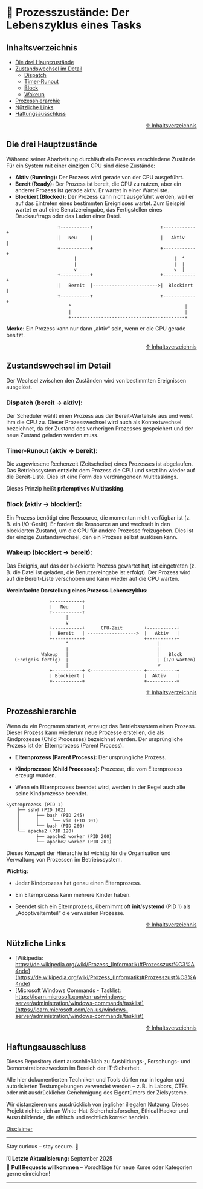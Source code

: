 # 🚦 Prozesszustände: Der Lebenszyklus eines Tasks

## Inhaltsverzeichnis
- [Die drei Hauptzustände](#die-drei-hauptzustände)
- [Zustandswechsel im Detail](#zustandswechsel-im-detail)
    - [Dispatch](#dispatch-bereit---aktiv)
    - [Timer-Runout](#timer-runout-aktiv---bereit)
    - [Block](#block-aktiv---blockiert)
    - [Wakeup](#wakeup-blockiert---bereit)
- [Prozesshierarchie](#prozesshierarchie)
- [Nützliche Links](#nützliche-links)
- [Haftungsausschluss](#haftungsausschluss)



<div align=right>

[↑ Inhaltsverzeichnis](#inhaltsverzeichnis)

</div>



## Die drei Hauptzustände
Während seiner Abarbeitung durchläuft ein Prozess verschiedene Zustände. Für ein System mit einer einzigen CPU sind diese Zustände:

* **Aktiv (Running):** Der Prozess wird gerade von der CPU ausgeführt.
* **Bereit (Ready):** Der Prozess ist bereit, die CPU zu nutzen, aber ein anderer Prozess ist gerade aktiv. Er wartet in einer Warteliste.
* **Blockiert (Blocked):** Der Prozess kann nicht ausgeführt werden, weil er auf das Eintreten eines bestimmten Ereignisses wartet. Zum Beispiel wartet er auf eine Benutzereingabe, das Fertigstellen eines Druckauftrags oder das Laden einer Datei.  

```text
                   +-----------+                         +------------+
                   |   Neu     |                         |   Aktiv    |
                   +-----------+                         +------------+
                         |                                    |  ^
                         |                                    |  |
                         v                                    v  |
                   +-----------+                         +------------+
                   |   Bereit  |------------------------>|  Blockiert |
                   +-----------+                         +------------+
                       ^                                          |
                       |                                          |
                       +------------------------------------------+
```

**Merke:** Ein Prozess kann nur dann „aktiv“ sein, wenn er die CPU gerade besitzt.


<div align=right>

[↑ Inhaltsverzeichnis](#inhaltsverzeichnis)

</div>



## Zustandswechsel im Detail
Der Wechsel zwischen den Zuständen wird von bestimmten Ereignissen ausgelöst.

### Dispatch (bereit -> aktiv):
Der Scheduler wählt einen Prozess aus der Bereit-Warteliste aus und weist ihm die CPU zu. Dieser Prozesswechsel wird auch als Kontextwechsel bezeichnet, da der Zustand des vorherigen Prozesses gespeichert und der neue Zustand geladen werden muss.

### Timer-Runout (aktiv -> bereit):
Die zugewiesene Rechenzeit (Zeitscheibe) eines Prozesses ist abgelaufen. Das Betriebssystem entzieht dem Prozess die CPU und setzt ihn wieder auf die Bereit-Liste. Dies ist eine Form des verdrängenden Multitaskings.

Dieses Prinzip heißt **präemptives Multitasking**.

### Block (aktiv -> blockiert):
Ein Prozess benötigt eine Ressource, die momentan nicht verfügbar ist (z. B. ein I/O-Gerät). Er fordert die Ressource an und wechselt in den blockierten Zustand, um die CPU für andere Prozesse freizugeben. Dies ist der einzige Zustandswechsel, den ein Prozess selbst auslösen kann.

### Wakeup (blockiert -> bereit):
Das Ereignis, auf das der blockierte Prozess gewartet hat, ist eingetreten (z. B. die Datei ist geladen, die Benutzereingabe ist erfolgt). Der Prozess wird auf die Bereit-Liste verschoben und kann wieder auf die CPU warten.

**Vereinfachte Darstellung eines Prozess-Lebenszyklus:**  
```text
                +-----------+
                |   Neu     |
                +-----------+
                      |
                      v
                +-----------+      CPU-Zeit        +-----------+
                |  Bereit   | ------------------>  |   Aktiv   |
                +-----------+                      +-----------+
                      ^                                 |
                      |                                 |
             Wakeup   |                                 |   Block
   (Ereignis fertig)  |                                 | (I/O warten)
                      |                                 v
                +-----------+ <------------------- +-----------+
                | Blockiert |                      |  Aktiv    |
                +-----------+                      +-----------+

```


<div align=right>

[↑ Inhaltsverzeichnis](#inhaltsverzeichnis)

</div>

## Prozesshierarchie
Wenn du ein Programm startest, erzeugt das Betriebssystem einen Prozess. Dieser Prozess kann wiederum neue Prozesse erstellen, die als Kindprozesse (Child Processes) bezeichnet werden. Der ursprüngliche Prozess ist der Elternprozess (Parent Process).

- **Elternprozess (Parent Process):** Der ursprüngliche Prozess.

- **Kindprozesse (Child Processes):** Prozesse, die vom Elternprozess erzeugt wurden.


- Wenn ein Elternprozess beendet wird, werden in der Regel auch alle seine Kindprozesse beendet.

```text
Systemprozess (PID 1)
    ├── sshd (PID 102)
    │      ├── bash (PID 245)
    │      │     └── vim (PID 301)
    │      └── bash (PID 260)
    └── apache2 (PID 120)
           ├── apache2 worker (PID 200)
           └── apache2 worker (PID 201)

```

Dieses Konzept der Hierarchie ist wichtig für die Organisation und Verwaltung von Prozessen im Betriebssystem.

**Wichtig:**

- Jeder Kindprozess hat genau einen Elternprozess.

- Ein Elternprozess kann mehrere Kinder haben.

- Beendet sich ein Elternprozess, übernimmt oft **init**/**systemd** (PID 1) als „Adoptivelternteil“ die verwaisten Prozesse.


<div align=right>

[↑ Inhaltsverzeichnis](#inhaltsverzeichnis)

</div>



## Nützliche Links
- [Wikipedia: https://de.wikipedia.org/wiki/Prozess_(Informatik)#Prozesszust%C3%A4nde](https://de.wikipedia.org/wiki/Prozess_(Informatik)#Prozesszust%C3%A4nde)
- [Microsoft Windows Commands - Tasklist: https://learn.microsoft.com/en-us/windows-server/administration/windows-commands/tasklist](https://learn.microsoft.com/en-us/windows-server/administration/windows-commands/tasklist)


<div align=right>

[↑ Inhaltsverzeichnis](#inhaltsverzeichnis)

</div>


## Haftungsausschluss

Dieses Repository dient ausschließlich zu Ausbildungs-, Forschungs- und Demonstrationszwecken im Bereich der IT-Sicherheit.

Alle hier dokumentierten Techniken und Tools dürfen nur in legalen und autorisierten Testumgebungen verwendet werden – z. B. in Labors, CTFs oder mit ausdrücklicher Genehmigung des Eigentümers der Zielsysteme.

Wir distanzieren uns ausdrücklich von jeglicher illegalen Nutzung.
Dieses Projekt richtet sich an White-Hat-Sicherheitsforscher, Ethical Hacker und Auszubildende, die ethisch und rechtlich korrekt handeln.

[Disclaimer](/00-disclaimer/disclaimer.md)

--- 

Stay curious – stay secure. 🔐

🗓️ **Letzte Aktualisierung:** September 2025  
🤝 **Pull Requests willkommen** – Vorschläge für neue Kurse oder Kategorien gerne einreichen!

---